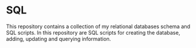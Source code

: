 # SQL
This repository contains a collection of my relational databases schema and SQL scripts. In this repository are SQL scripts for creating the database, adding, updating and querying information. 

